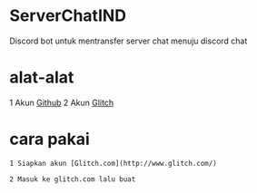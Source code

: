 # ServerChatIND

Discord bot untuk mentransfer server chat menuju discord chat

# alat-alat
1 Akun [Github](github.com)
2 Akun [Glitch](glitch.com)
# cara pakai 
```
1 Siapkan akun [Glitch.com](http://www.glitch.com/)
```
```
2 Masuk ke glitch.com lalu buat 
```
